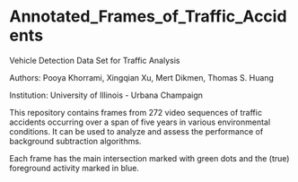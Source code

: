 Annotated_Frames_of_Traffic_Accidents
===============================================

Vehicle Detection Data Set for Traffic Analysis

Authors: Pooya Khorrami, Xingqian Xu, Mert Dikmen, Thomas S. Huang

Institution: University of Illinois - Urbana Champaign


This repository contains frames from 272 video sequences of traffic accidents occurring over a span of five years in various environmental conditions. It can be used to analyze and assess the performance of background subtraction algorithms.

Each frame has the main intersection marked with green dots and the (true) foreground activity marked in blue.
